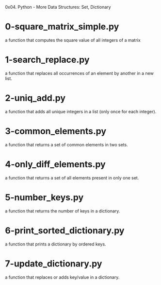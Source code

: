 0x04. Python - More Data Structures: Set, Dictionary

# 0-square_matrix_simple.py
a function that computes the square value of all integers of a matrix

# 1-search_replace.py
a function that replaces all occurrences of an element by another in a new list.

# 2-uniq_add.py
a function that adds all unique integers in a list (only once for each integer).

# 3-common_elements.py
a function that returns a set of common elements in two sets.

# 4-only_diff_elements.py
a function that returns a set of all elements present in only one set.

# 5-number_keys.py
a function that returns the number of keys in a dictionary.

# 6-print_sorted_dictionary.py
a function that prints a dictionary by ordered keys.

# 7-update_dictionary.py
a function that replaces or adds key/value in a dictionary.
